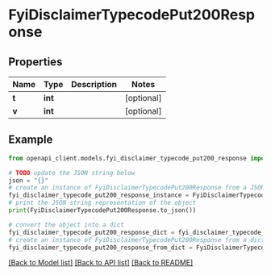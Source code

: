 # FyiDisclaimerTypecodePut200Response


## Properties

Name | Type | Description | Notes
------------ | ------------- | ------------- | -------------
**t** | **int** |  | [optional] 
**v** | **int** |  | [optional] 

## Example

```python
from openapi_client.models.fyi_disclaimer_typecode_put200_response import FyiDisclaimerTypecodePut200Response

# TODO update the JSON string below
json = "{}"
# create an instance of FyiDisclaimerTypecodePut200Response from a JSON string
fyi_disclaimer_typecode_put200_response_instance = FyiDisclaimerTypecodePut200Response.from_json(json)
# print the JSON string representation of the object
print(FyiDisclaimerTypecodePut200Response.to_json())

# convert the object into a dict
fyi_disclaimer_typecode_put200_response_dict = fyi_disclaimer_typecode_put200_response_instance.to_dict()
# create an instance of FyiDisclaimerTypecodePut200Response from a dict
fyi_disclaimer_typecode_put200_response_from_dict = FyiDisclaimerTypecodePut200Response.from_dict(fyi_disclaimer_typecode_put200_response_dict)
```
[[Back to Model list]](../README.md#documentation-for-models) [[Back to API list]](../README.md#documentation-for-api-endpoints) [[Back to README]](../README.md)


